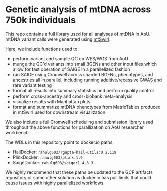 # Genetic analysis of mtDNA across 750k individuals

This repo contains a full library used for all analyses of mtDNA in AoU. mtDNA variant calls were generated using [mtSwirl](https://github.com/rahulg603/mtSwirl).

Here, we include functions used to:
- perform variant and sample QC on WES/WGS from AoU
- munge the QC'd variants into small BGENs and other input files which allow for fast operation of SAIGE in a parallelized fashion
- run SAIGE using Cromwell across sharded BGENs, phenotypes, and ancestries all in parallel, including running additive/recessive GWAS and rare variant testing
- format all results into summary statistics and perform quality control
- perform cross-ancestry and cross-biobank meta-analysis
- visualize results with Manhattan plots
- format and summarize mtDNA phenotypes from MatrixTables produced in mtSwirl used for downstream visualization

We also include a full Cromwell scheduling and submission library used throughout the above functions for parallization on AoU researcher workbench.

The WDLs in this repository point to docker.io paths:
- HailDocker: `rahulg603/rgupta-hail-utils:0.2.119`
- PlinkDocker: `rahulg603/plink:1.9`
- SaigeDocker: `rahulg603/saige:1.4.3.3`

We highly recommend that these paths be updated to the GCP artifacts repository or some other solution as docker.io has pull limits that could cause issues with highly parallelized workflows.